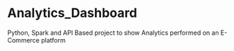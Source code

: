 # Analytics_Dashboard
Python, Spark and API Based project to show Analytics performed on an E-Commerce platform
